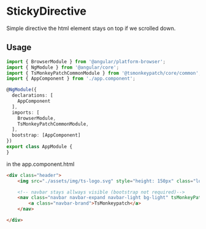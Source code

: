 # StickyDirective 
Simple directive the html element stays on top if we scrolled down.

## Usage

```ts
import { BrowserModule } from '@angular/platform-browser';
import { NgModule } from '@angular/core';
import { TsMonkeyPatchCommonModule } from '@tsmonkeypatch/core/common';
import { AppComponent } from './app.component';

@NgModule({
  declarations: [
    AppComponent
  ],
  imports: [
    BrowserModule,
    TsMonkeyPatchCommonModule,
  ],
  bootstrap: [AppComponent]
})
export class AppModule {
}
```

in the app.component.html

```html
<div class="header">
    <img src="./assets/img/ts-logo.svg" style="height: 150px" class="logo">

    <!-- navbar stays allways visible (bootstrap not required)-->
    <nav class="navbar navbar-expand navbar-light bg-light" tsMonkeyPatchSticky> 
        <a class="navbar-brand">TsMonkeypatch</a>
    </nav>

</div>
```
